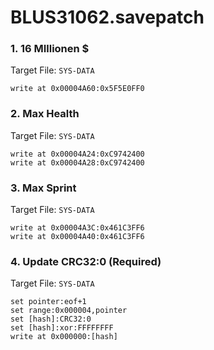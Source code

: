 # BLUS31062.savepatch

### 1. 16 MIllionen $

Target File: `SYS-DATA`

```
write at 0x00004A60:0x5F5E0FF0
```

### 2. Max Health

Target File: `SYS-DATA`

```
write at 0x00004A24:0xC9742400
write at 0x00004A28:0xC9742400
```

### 3. Max Sprint

Target File: `SYS-DATA`

```
write at 0x00004A3C:0x461C3FF6
write at 0x00004A40:0x461C3FF6
```

### 4. Update CRC32:0 (Required)

Target File: `SYS-DATA`

```
set pointer:eof+1
set range:0x000004,pointer
set [hash]:CRC32:0
set [hash]:xor:FFFFFFFF
write at 0x000000:[hash]
```

